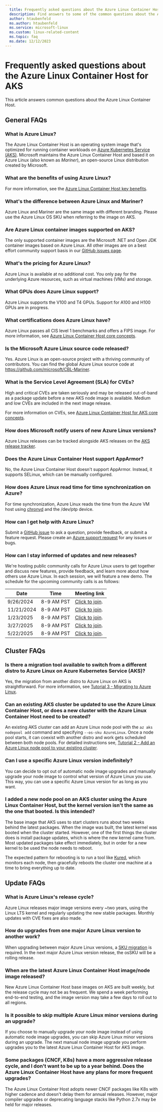 ```yaml
---
  title: Frequently asked questions about the Azure Linux Container Host for AKS
  description: Find answers to some of the common questions about the Azure Linux Container Host for AKS.
  author: htaubenfeld
  ms.author: htaubenfeld
  ms.service: microsoft-linux
  ms.custom: linux-related-content
  ms.topic: faq
  ms.date: 12/12/2023
---
```


# Frequently asked questions about the Azure Linux Container Host for AKS

This article answers common questions about the Azure Linux Container Host.

## General FAQs

### What is Azure Linux?

The Azure Linux Container Host is an operating system image that's optimized for running container workloads on [Azure Kubernetes Service (AKS)](/azure/aks/intro-kubernetes). Microsoft maintains the Azure Linux Container Host and based it on Azure Linux (also known as *Mariner*), an open-source Linux distribution created by Microsoft.

### What are the benefits of using Azure Linux?

For more information, see the [Azure Linux Container Host key benefits](./intro-azure-linux.md#azure-linux-container-host-key-benefits).

### What's the difference between Azure Linux and Mariner?

Azure Linux and Mariner are the same image with different branding. Please use the Azure Linux OS SKU when referring to the image on AKS.

### Are Azure Linux container images supported on AKS?

The only supported container images are the Microsoft .NET and Open JDK container images based on Azure Linux. All other images are on a best effort community support basis in our [GitHub issues page](https://github.com/microsoft/CBL-Mariner/issues).

### What's the pricing for Azure Linux?

Azure Linux is available at no additional cost. You only pay for the underlying Azure resources, such as virtual machines (VMs) and storage.

### What GPUs does Azure Linux support?

Azure Linux supports the V100 and T4 GPUs. Support for A100 and H100 GPUs are in progress.

### What certifications does Azure Linux have?

Azure Linux passes all CIS level 1 benchmarks and offers a FIPS image. For more information, see [Azure Linux Container Host core concepts](./concepts-core.md).

### Is the Microsoft Azure Linux source code released?

Yes. Azure Linux is an open-source project with a thriving community of contributors. You can find the global Azure Linux source code at https://github.com/microsoft/CBL-Mariner.

### What is the Service Level Agreement (SLA) for CVEs?

High and critical CVEs are taken seriously and may be released out-of-band as a package update before a new AKS node image is available. Medium and low CVEs are included in the next image release.

For more information on CVEs, see [Azure Linux Container Host for AKS core concepts](./concepts-core.md#cve-infrastructure).

### How does Microsoft notify users of new Azure Linux versions?

Azure Linux releases can be tracked alongside AKS releases on the [AKS release tracker](/azure/aks/release-tracker).

### Does the Azure Linux Container Host support AppArmor?

No, the Azure Linux Container Host doesn't support AppArmor. Instead, it supports SELinux, which can be manually configured.

### How does Azure Linux read time for time synchronization on Azure?

For time synchronization, Azure Linux reads the time from the Azure VM host using [chronyd](../../articles/virtual-machines/linux/time-sync.md#chrony) and the /dev/ptp device.

### How can I get help with Azure Linux?

Submit a [GitHub issue](https://github.com/microsoft/CBL-Mariner/issues/new/choose) to ask a question, provide feedback, or submit a feature request. Please create an [Azure support request](./support-help.md#create-an-azure-support-request) for any issues or bugs.

### How can I stay informed of updates and new releases?

We're hosting public community calls for Azure Linux users to get together and discuss new features, provide feedback, and learn more about how others use Azure Linux. In each session, we will feature a new demo. The schedule for the upcoming community calls is as follows:

| Date | Time | Meeting link |
| --- | --- | --- |
| 9/26/2024 | 8-9 AM PST | [Click to join](https://teams.microsoft.com/l/meetup-join/19%3ameeting_ZDcyZjRkYWMtOWQxYS00OTk3LWFhNmMtMTMwY2VhMTA4OTZi%40thread.v2/0?context=%7b%22Tid%22%3a%2272f988bf-86f1-41af-91ab-2d7cd011db47%22%2c%22Oid%22%3a%2271a6ce92-58a5-4ea0-96f4-bd4a0401370a%22%7d). |
| 11/21/2024 | 8-9 AM PST | [Click to join](https://teams.microsoft.com/l/meetup-join/19%3ameeting_ZDcyZjRkYWMtOWQxYS00OTk3LWFhNmMtMTMwY2VhMTA4OTZi%40thread.v2/0?context=%7b%22Tid%22%3a%2272f988bf-86f1-41af-91ab-2d7cd011db47%22%2c%22Oid%22%3a%2271a6ce92-58a5-4ea0-96f4-bd4a0401370a%22%7d). |
| 1/23/2025 | 8-9 AM PST | [Click to join](https://teams.microsoft.com/l/meetup-join/19%3ameeting_ZDcyZjRkYWMtOWQxYS00OTk3LWFhNmMtMTMwY2VhMTA4OTZi%40thread.v2/0?context=%7b%22Tid%22%3a%2272f988bf-86f1-41af-91ab-2d7cd011db47%22%2c%22Oid%22%3a%2271a6ce92-58a5-4ea0-96f4-bd4a0401370a%22%7d). |
| 3/27/2025 | 8-9 AM PST | [Click to join](https://teams.microsoft.com/l/meetup-join/19%3ameeting_ZDcyZjRkYWMtOWQxYS00OTk3LWFhNmMtMTMwY2VhMTA4OTZi%40thread.v2/0?context=%7b%22Tid%22%3a%2272f988bf-86f1-41af-91ab-2d7cd011db47%22%2c%22Oid%22%3a%2271a6ce92-58a5-4ea0-96f4-bd4a0401370a%22%7d). |
| 5/22/2025 | 8-9 AM PST | [Click to join](https://teams.microsoft.com/l/meetup-join/19%3ameeting_ZDcyZjRkYWMtOWQxYS00OTk3LWFhNmMtMTMwY2VhMTA4OTZi%40thread.v2/0?context=%7b%22Tid%22%3a%2272f988bf-86f1-41af-91ab-2d7cd011db47%22%2c%22Oid%22%3a%2271a6ce92-58a5-4ea0-96f4-bd4a0401370a%22%7d). |

## Cluster FAQs

### Is there a migration tool available to switch from a different distro to Azure Linux on Azure Kubernetes Service (AKS)?

Yes, the migration from another distro to Azure Linux on AKS is straightforward. For more information, see [Tutorial 3 - Migrating to Azure Linux](./tutorial-azure-linux-migration.md).

### Can an existing AKS cluster be updated to use the Azure Linux Container Host, or does a new cluster with the Azure Linux Container Host need to be created?

An existing AKS cluster can add an Azure Linux node pool with the `az aks nodepool add` command and specifying `--os-sku AzureLinux`. Once a node pool starts, it can coexist with another distro and work gets scheduled between both node pools. For detailed instructions see, [Tutorial 2 - Add an Azure Linux node pool to your existing cluster](./tutorial-azure-linux-add-nodepool.md).

### Can I use a specific Azure Linux version indefinitely?

You can decide to opt out of automatic node image upgrades and manually upgrade your node image to control what version of Azure Linux you use. This way, you can use a specific Azure Linux version for as long as you want.

### I added a new node pool on an AKS cluster using the Azure Linux Container Host, but the kernel version isn't the same as the one that booted. Is this intended?

The base image that AKS uses to start clusters runs about two weeks behind the latest packages. When the image was built, the latest kernel was booted when the cluster started. However, one of the first things the cluster does is install package updates, which is where the new kernel came from. Most updated packages take effect immediately, but in order for a new kernel to be used the node needs to reboot.

The expected pattern for rebooting is to run a tool like [Kured](https://github.com/weaveworks/kured), which monitors each node, then gracefully reboots the cluster one machine at a time to bring everything up to date.

## Update FAQs

### What is Azure Linux's release cycle?

Azure Linux releases major image versions every ~two years, using the Linux LTS kernel and regularly updating the new stable packages. Monthly updates with CVE fixes are also made.

### How do upgrades from one major Azure Linux version to another work?

When upgrading between major Azure Linux versions, a [SKU migration](./tutorial-azure-linux-migration.md) is required. In the next major Azure Linux version release, the osSKU will be a rolling release.

### When are the latest Azure Linux Container Host image/node image released?

New Azure Linux Container Host base images on AKS are built weekly, but the release cycle may not be as frequent. We spend a week performing end-to-end testing, and the image version may take a few days to roll out to all regions.

### Is it possible to skip multiple Azure Linux minor versions during an upgrade?

If you choose to manually upgrade your node image instead of using automatic node image upgrades, you can skip Azure Linux minor versions during an upgrade. The next manual node image upgrade you perform upgrades you to the latest Azure Linux Container Host for AKS image.

### Some packages (CNCF, K8s) have a more aggressive release cycle, and I don't want to be up to a year behind. Does the Azure Linux Container Host have any plans for more frequent upgrades?

The Azure Linux Container Host adopts newer CNCF packages like K8s with higher cadence and doesn't delay them for annual releases. However, major compiler upgrades or deprecating language stacks like Python 2.7x may be held for major releases.
